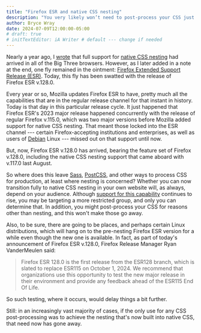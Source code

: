 ```yaml
---
title: "Firefox ESR and native CSS nesting"
description: "You very likely won’t need to post-process your CSS just for nesting anymore."
author: Bryce Wray
date: 2024-07-09T12:00:00-05:00
# draft: true
# initTextEditor: iA Writer # default --- change if needed
---
```


Nearly a year ago, I [wrote](/posts/2023/08/native-css-nesting-support-arrives-big-three-browsers/) that full support for [native CSS nesting](https://drafts.csswg.org/css-nesting/) had arrived in all of the Big Three browsers. However, as I later added in a note at the end, one fly remained in the ointment: [Firefox Extended Support Release (ESR)](https://www.mozilla.org/en-US/firefox/enterprise/). Today, this fly has been swatted with the release of Firefox ESR v.128.0.

<!--more-->

Every year or so, Mozilla updates Firefox ESR to have, pretty much all the capabilities that are in the regular release channel for that instant in history. Today is that day in this particular release cycle. It just happened that Firefox ESR's 2023 major release happened concurrently with the release of regular Firefox v.115.0, which was two major versions before Mozilla added support for native CSS nesting. That meant those locked into the ESR channel --- certain Firefox-accepting institutions and enterprises, as well as users of [Debian](https://debian.org/) Linux --- missed out on that support until now.

But, now, Firefox ESR v.128.0 has arrived, bearing the feature set of Firefox v.128.0, including the native CSS nesting support that came aboard with v.117.0 last August.

So where does this leave [Sass](https://sass-lang.com), [PostCSS](https://postcss.org), and other ways to process CSS for production, at least where nesting is concerned? Whether you can now transition fully to native CSS nesting in your own website will, as always, depend on your audience. Although [support for this capability](https://caniuse.com/?search=css-nesting) continues to rise, you may be targeting a more restricted group, and only you can determine that. In addition, you might post-process your CSS for reasons other than nesting, and this won't make those go away.

Also, to be sure, there are going to be places, and perhaps certain Linux distributions, which will hang on to the pre-nesting Firefox ESR version for a while even though the new one is available. In fact, as part of today's announcement of Firefox ESR v.128.0, Firefox Release Manager Ryan VanderMeulen said:

> Firefox ESR 128.0 is the first release from the ESR128 branch, which is slated to replace ESR115 on October 1, 2024. We recommend that organizations use this opportunity to test the new major release in their environment and provide any feedback ahead of the ESR115 End Of Life.

So such testing, where it occurs, would delay things a bit further.

Still: in an increasingly vast majority of cases, if the only use for any CSS post-processing was to achieve the nesting that's now built into native CSS, that need now has gone away.
